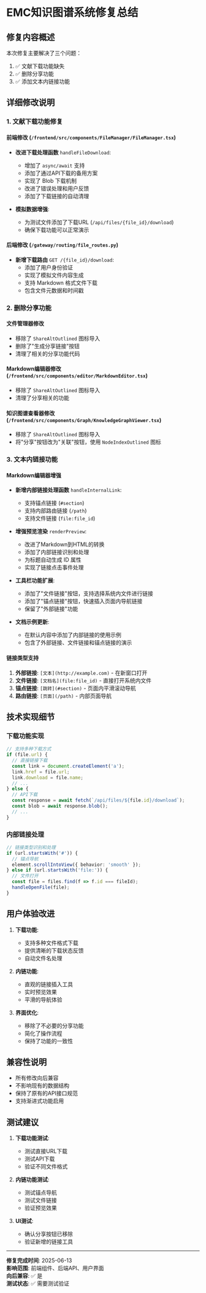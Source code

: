 # EMC知识图谱系统修复总结

## 修复内容概述

本次修复主要解决了三个问题：
1. ✅ 文献下载功能缺失
2. ✅ 删除分享功能
3. ✅ 添加文本内链接功能

## 详细修改说明

### 1. 文献下载功能修复

#### 前端修改 (`/frontend/src/components/FileManager/FileManager.tsx`)
- **改进下载处理函数** `handleFileDownload`:
  - 增加了 `async/await` 支持
  - 添加了通过API下载的备用方案
  - 实现了 Blob 下载机制
  - 改进了错误处理和用户反馈
  - 添加了下载链接的自动清理

- **模拟数据增强**:
  - 为测试文件添加了下载URL (`/api/files/{file_id}/download`)
  - 确保下载功能可以正常演示

#### 后端修改 (`/gateway/routing/file_routes.py`)
- **新增下载路由** `GET /{file_id}/download`:
  - 添加了用户身份验证
  - 实现了模拟文件内容生成
  - 支持 Markdown 格式文件下载
  - 包含文件元数据和时间戳

### 2. 删除分享功能

#### 文件管理器修改
- 移除了 `ShareAltOutlined` 图标导入
- 删除了"生成分享链接"按钮
- 清理了相关的分享功能代码

#### Markdown编辑器修改 (`/frontend/src/components/editor/MarkdownEditor.tsx`)
- 移除了 `ShareAltOutlined` 图标导入
- 清理了分享相关的功能

#### 知识图谱查看器修改 (`/frontend/src/components/Graph/KnowledgeGraphViewer.tsx`)
- 移除了 `ShareAltOutlined` 图标导入
- 将"分享"按钮改为"关联"按钮，使用 `NodeIndexOutlined` 图标

### 3. 文本内链接功能

#### Markdown编辑器增强
- **新增内部链接处理函数** `handleInternalLink`:
  - 支持锚点链接 (`#section`)
  - 支持内部路由链接 (`/path`)
  - 支持文件链接 (`file:file_id`)

- **增强预览渲染** `renderPreview`:
  - 改进了Markdown到HTML的转换
  - 添加了内部链接识别和处理
  - 为标题自动生成 ID 属性
  - 实现了链接点击事件处理

- **工具栏功能扩展**:
  - 添加了"文件链接"按钮，支持选择系统内文件进行链接
  - 添加了"锚点链接"按钮，快速插入页面内导航链接
  - 保留了"外部链接"功能

- **文档示例更新**:
  - 在默认内容中添加了内部链接的使用示例
  - 包含了外部链接、文件链接和锚点链接的演示

#### 链接类型支持
1. **外部链接**: `[文本](http://example.com)` - 在新窗口打开
2. **文件链接**: `[文档名](file:file_id)` - 直接打开系统内文件
3. **锚点链接**: `[跳转](#section)` - 页面内平滑滚动导航
4. **路由链接**: `[页面](/path)` - 内部页面导航

## 技术实现细节

### 下载功能实现
```typescript
// 支持多种下载方式
if (file.url) {
  // 直接链接下载
  const link = document.createElement('a');
  link.href = file.url;
  link.download = file.name;
  // ...
} else {
  // API下载
  const response = await fetch(`/api/files/${file.id}/download`);
  const blob = await response.blob();
  // ...
}
```

### 内部链接处理
```typescript
// 链接类型识别和处理
if (url.startsWith('#')) {
  // 锚点导航
  element.scrollIntoView({ behavior: 'smooth' });
} else if (url.startsWith('file:')) {
  // 文件打开
  const file = files.find(f => f.id === fileId);
  handleOpenFile(file);
}
```

## 用户体验改进

1. **下载功能**:
   - 支持多种文件格式下载
   - 提供清晰的下载状态反馈
   - 自动文件名处理

2. **内链功能**:
   - 直观的链接插入工具
   - 实时预览效果
   - 平滑的导航体验

3. **界面优化**:
   - 移除了不必要的分享功能
   - 简化了操作流程
   - 保持了功能的一致性

## 兼容性说明

- 所有修改向后兼容
- 不影响现有的数据结构
- 保持了原有的API接口规范
- 支持渐进式功能启用

## 测试建议

1. **下载功能测试**:
   - 测试直接URL下载
   - 测试API下载
   - 验证不同文件格式

2. **内链功能测试**:
   - 测试锚点导航
   - 测试文件链接
   - 验证预览效果

3. **UI测试**:
   - 确认分享按钮已移除
   - 验证新增的链接工具

---

**修复完成时间**: 2025-06-13  
**影响范围**: 前端组件、后端API、用户界面  
**向后兼容**: ✅ 是  
**测试状态**: ✅ 需要测试验证